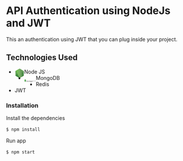 # API Authentication using NodeJs and JWT

This an authentication using JWT that you can plug inside your project.

## Technologies Used

- <img align="left" alt="Node.js" width="26px" src="https://raw.githubusercontent.com/github/explore/80688e429a7d4ef2fca1e82350fe8e3517d3494d/topics/nodejs/nodejs.png" /> Node JS
- <img align="left" alt="MongoDB" width="32px" src="https://raw.githubusercontent.com/github/explore/80688e429a7d4ef2fca1e82350fe8e3517d3494d/topics/mongodb/mongodb.png" /> MongoDB
- Redis
- JWT

### Installation

Install the dependencies

```sh
$ npm install
```

Run app

```sh
$ npm start
```
